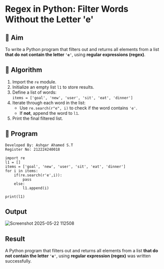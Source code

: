 # Regex in Python: Filter Words Without the Letter 'e'

## 🎯 Aim
To write a Python program that filters out and returns all elements from a list **that do not contain the letter `'e'`**, using **regular expressions (regex)**.

## 🧠 Algorithm
1. Import the `re` module.
2. Initialize an empty list `l1` to store results.
3. Define a list of words:  
   `items = ['goal', 'new', 'user', 'sit', 'eat', 'dinner']`
4. Iterate through each word in the list:
   - Use `re.search(r"e", i)` to check if the word contains `'e'`.
   - If **not**, append the word to `l1`.
5. Print the final filtered list.

## 🧾 Program
```
Developed By: Ashqar Ahamed S.T
Register No: 212224240018
```
```
import re
l1 = []
items = ['goal', 'new', 'user', 'sit', 'eat', 'dinner']
for i in items:
    if(re.search(r'e',i)):
        pass
    else:
        l1.append(i)

print(l1)
```
## Output

![Screenshot 2025-05-22 112508](https://github.com/user-attachments/assets/18f40cbe-e809-4bba-a273-dc523a49fe27)

## Result
A Python program that filters out and returns all elements from a list **that do not contain the letter `'e'`**, using **regular expression (regex)** was written successfully.
